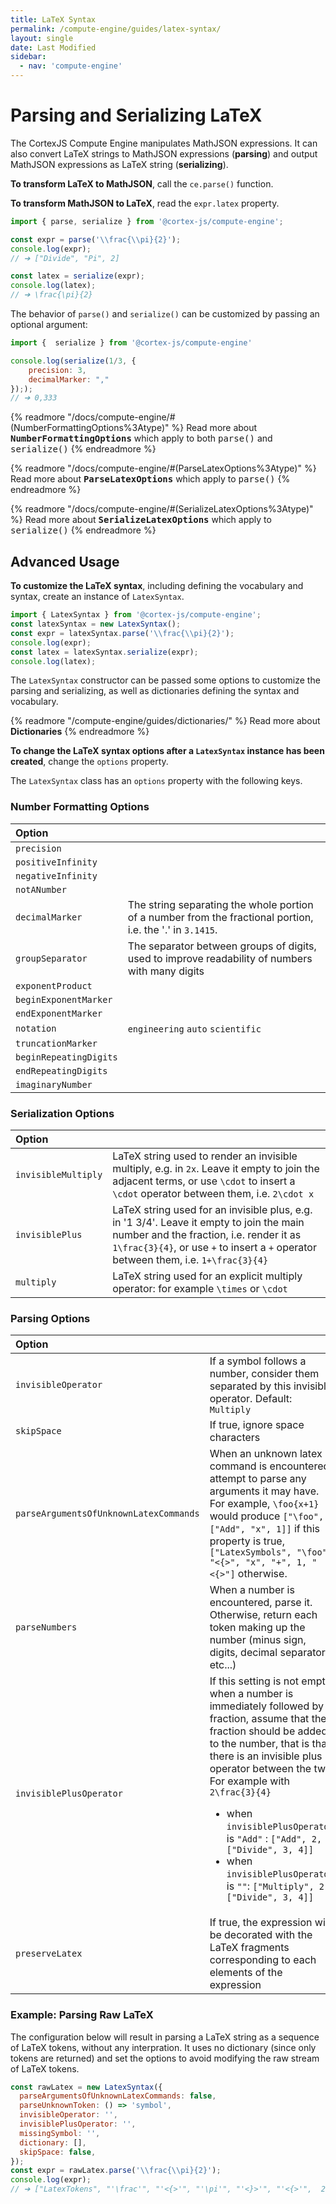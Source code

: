 ```yaml
---
title: LaTeX Syntax
permalink: /compute-engine/guides/latex-syntax/
layout: single
date: Last Modified
sidebar:
  - nav: 'compute-engine'
---
```


# Parsing and Serializing LaTeX

The CortexJS Compute Engine manipulates MathJSON expressions. It can also
convert LaTeX strings to MathJSON expressions (**parsing**) and output MathJSON
expressions as LaTeX string (**serializing**).

**To transform LaTeX to MathJSON**, call the `ce.parse()` function.

**To transform MathJSON to LaTeX**, read the `expr.latex` property.

```javascript
import { parse, serialize } from '@cortex-js/compute-engine';

const expr = parse('\\frac{\\pi}{2}');
console.log(expr);
// ➔ ["Divide", "Pi", 2]

const latex = serialize(expr);
console.log(latex);
// ➔ \frac{\pi}{2}
```

The behavior of `parse()` and `serialize()` can be customized by passing an
optional argument:

```javascript
import {  serialize } from '@cortex-js/compute-engine'

console.log(serialize(1/3, {
    precision: 3,
    decimalMarker: ","
}););
// ➔ 0,333
```

{% readmore "/docs/compute-engine/#(NumberFormattingOptions%3Atype)" %} Read
more about <strong><kbd>NumberFormattingOptions</kbd></strong> which apply to
both <kbd>parse()</kbd> and <kbd>serialize()</kbd> {% endreadmore %}

{% readmore "/docs/compute-engine/#(ParseLatexOptions%3Atype)" %} Read more
about <strong><kbd>ParseLatexOptions</kbd></strong> which apply to
<kbd>parse()</kbd> {% endreadmore %}

{% readmore "/docs/compute-engine/#(SerializeLatexOptions%3Atype)" %} Read more
about <strong><kbd>SerializeLatexOptions</kbd></strong> which apply to
<kbd>serialize()</kbd> {% endreadmore %}

## Advanced Usage

**To customize the LaTeX syntax**, including defining the vocabulary and syntax,
create an instance of `LatexSyntax`.

```javascript
import { LatexSyntax } from '@cortex-js/compute-engine';
const latexSyntax = new LatexSyntax();
const expr = latexSyntax.parse('\\frac{\\pi}{2}');
console.log(expr);
const latex = latexSyntax.serialize(expr);
console.log(latex);
```

The `LatexSyntax` constructor can be passed some options to customize the
parsing and serializing, as well as dictionaries defining the syntax and
vocabulary.

{% readmore "/compute-engine/guides/dictionaries/" %} Read more about
**Dictionaries** {% endreadmore %}

**To change the LaTeX syntax options after a `LatexSyntax` instance has been
created**, change the `options` property.

The `LatexSyntax` class has an `options` property with the following keys.

### Number Formatting Options

<div class=symbols-table>

| Option                 |                                                                                                            |
| :--------------------- | :--------------------------------------------------------------------------------------------------------- |
| `precision`            |                                                                                                            |
| `positiveInfinity`     |                                                                                                            |
| `negativeInfinity`     |                                                                                                            |
| `notANumber`           |                                                                                                            |
| `decimalMarker`        | The string separating the whole portion of a number from the fractional portion, i.e. the '.' in `3.1415`. |
| `groupSeparator`       | The separator between groups of digits, used to improve readability of numbers with many digits            |
| `exponentProduct`      |                                                                                                            |
| `beginExponentMarker`  |                                                                                                            |
| `endExponentMarker`    |                                                                                                            |
| `notation`             | `engineering` `auto` `scientific`                                                                          |
| `truncationMarker`     |                                                                                                            |
| `beginRepeatingDigits` |                                                                                                            |
| `endRepeatingDigits`   |                                                                                                            |
| `imaginaryNumber`      |                                                                                                            |

</div>

### Serialization Options

<div class=symbols-table>

| Option              |                                                                                                                                                                                                                             |
| :------------------ | :-------------------------------------------------------------------------------------------------------------------------------------------------------------------------------------------------------------------------- |
| `invisibleMultiply` | LaTeX string used to render an invisible multiply, e.g. in `2x`. Leave it empty to join the adjacent terms, or use `\cdot` to insert a `\cdot` operator between them, i.e. `2\cdot x`                                       |
| `invisiblePlus`     | LaTeX string used for an invisible plus, e.g. in '1 3/4'. Leave it empty to join the main number and the fraction, i.e. render it as `1\frac{3}{4}`, or use `+` to insert a `+` operator between them, i.e. `1+\frac{3}{4}` |
| `multiply`          | LaTeX string used for an explicit multiply operator: for example `\times` or `\cdot`                                                                                                                                        |

</div>

### Parsing Options

<div class=symbols-table>

| Option                                 |                                                                                                                                                                                                                                                                                                                                                                                                                                |
| :------------------------------------- | :----------------------------------------------------------------------------------------------------------------------------------------------------------------------------------------------------------------------------------------------------------------------------------------------------------------------------------------------------------------------------------------------------------------------------- |
| `invisibleOperator`                    | If a symbol follows a number, consider them separated by this invisible operator. Default: `Multiply`                                                                                                                                                                                                                                                                                                                          |
| `skipSpace`                            | If true, ignore space characters                                                                                                                                                                                                                                                                                                                                                                                               |
| `parseArgumentsOfUnknownLatexCommands` | When an unknown latex command is encountered, attempt to parse any arguments it may have.<br> For example, `\foo{x+1}` would produce `["\foo", ["Add", "x", 1]]` if this property is true, `["LatexSymbols", "\foo", "<{>", "x", "+", 1, "<{>"]` otherwise.                                                                                                                                                                    |
| `parseNumbers`                         | When a number is encountered, parse it.<br> Otherwise, return each token making up the number (minus sign, digits, decimal separator, etc...)                                                                                                                                                                                                                                                                                  |
| `invisiblePlusOperator`                | If this setting is not empty, when a number is immediately followed by a fraction, assume that the fraction should be added to the number, that is that there is an invisible plus operator between the two.<br> For example with `2\frac{3}{4}`<ul><li> when `invisiblePlusOperator` is `"Add"` : `["Add", 2, ["Divide", 3, 4]]`</li><li> when `invisiblePlusOperator` is `""`: `["Multiply", 2, ["Divide", 3, 4]]`</li></ul> |
| `preserveLatex`                        | If true, the expression will be decorated with the LaTeX fragments corresponding to each elements of the expression                                                                                                                                                                                                                                                                                                            |

</div>

### Example: Parsing Raw LaTeX

The configuration below will result in parsing a LaTeX string as a sequence of
LaTeX tokens, without any interpration. It uses no dictionary (since only tokens
are returned) and set the options to avoid modifying the raw stream of LaTeX
tokens.

```js
const rawLatex = new LatexSyntax({
  parseArgumentsOfUnknownLatexCommands: false,
  parseUnknownToken: () => 'symbol',
  invisibleOperator: '',
  invisiblePlusOperator: '',
  missingSymbol: '',
  dictionary: [],
  skipSpace: false,
});
const expr = rawLatex.parse('\\frac{\\pi}{2}');
console.log(expr);
// ➔ ["LatexTokens", "'\frac'", "'<{>'", "'\pi'", "'<}>'", "'<{>'",  2, "'<}>'"]
```
